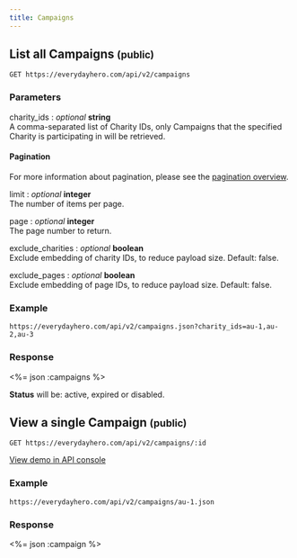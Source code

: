 ```yaml
---
title: Campaigns
---
```

## List all Campaigns <small>(public)</small>

    GET https://everydayhero.com/api/v2/campaigns

### Parameters

charity_ids : _optional_ **string**<br/>
A comma-separated list of Charity IDs, only Campaigns that the specified Charity is participating in will be retrieved.

#### Pagination

For more information about pagination, please see the [pagination
overview](/overview/#pagination).

limit : _optional_ **integer**<br/>
The number of items per page.

page : _optional_ **integer**<br/>
The page number to return.

exclude_charities : _optional_ **boolean**<br/>
Exclude embedding of charity IDs, to reduce payload size. Default: false.

exclude_pages : _optional_ **boolean**<br/>
Exclude embedding of page IDs, to reduce payload size. Default: false.

### Example

    https://everydayhero.com/api/v2/campaigns.json?charity_ids=au-1,au-2,au-3

### Response

<%= json :campaigns %>

**Status** will be: active, expired or disabled.

## View a single Campaign <small>(public)</small>

    GET https://everydayhero.com/api/v2/campaigns/:id

[View demo in API console](/console/?query=campaigns/au-0.json) 

### Example

    https://everydayhero.com/api/v2/campaigns/au-1.json

### Response

<%= json :campaign %>
